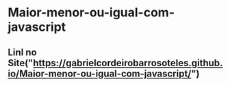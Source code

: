 # Maior-menor-ou-igual-com-javascript
## Linl no Site("https://gabrielcordeirobarrosoteles.github.io/Maior-menor-ou-igual-com-javascript/")
